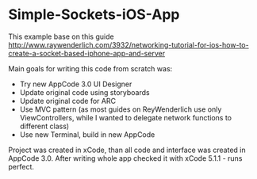 Simple-Sockets-iOS-App
======================

This example base on this guide http://www.raywenderlich.com/3932/networking-tutorial-for-ios-how-to-create-a-socket-based-iphone-app-and-server

Main goals for writing this code from scratch was:
 - Try new AppCode 3.0 UI Designer
 - Update original code using storyboards
 - Update original code for ARC
 - Use MVC pattern (as most guides on ReyWenderlich use only ViewControllers, while I wanted to delegate network functions to different class)
 - Use new Terminal, build in new AppCode 

Project was created in xCode, than all code and interface was created in AppCode 3.0. After writing whole app checked it with xCode 5.1.1 - runs perfect.
